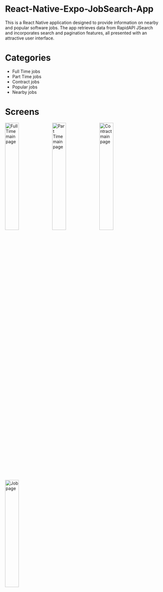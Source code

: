 # React-Native-Expo-JobSearch-App
This is a React Native application designed to provide information on nearby and popular software jobs. The app retrieves data from RapidAPI JSearch and incorporates search and pagination features, all presented with an attractive user interface.

# Categories
- Full Time jobs
- Part Time jobs
- Contract jobs
- Popular jobs
- Nearby jobs

# Screens


<img src="https://github.com/suchithreddy02/React-Native-Expo-JobSearch-App/assets/56992293/383c2e79-25d1-4b25-bee8-e3f5f3644b16" alt="Full Time main page" width="30%" height="30%" />
<img src="https://github.com/suchithreddy02/React-Native-Expo-JobSearch-App/assets/56992293/19e5f74b-2cb6-4972-8d73-3e43b8aa3725" alt="Part Time main page"
width="30%" height="30%" />
<img src="https://github.com/suchithreddy02/React-Native-Expo-JobSearch-App/assets/56992293/28590e5b-834c-4703-83af-3411efdf4140" alt="Contract main page"
width="30%" height="30%" />
<img src="https://github.com/suchithreddy02/React-Native-Expo-JobSearch-App/assets/56992293/5bb3deb4-85e3-4afe-9ccf-cabcfdce5faa" alt="Job page"
width="30%" height="30%" align="center" />
